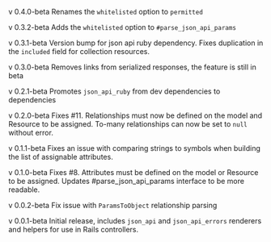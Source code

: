 v 0.4.0-beta
Renames the `whitelisted` option to `permitted`

v 0.3.2-beta
Adds the `whitelisted` option to `#parse_json_api_params`

v 0.3.1-beta
Version bump for json api ruby dependency. Fixes duplication in the
`included` field for collection resources.

v 0.3.0-beta
Removes links from serialized responses, the feature is still in beta

v 0.2.1-beta
Promotes `json_api_ruby` from dev dependencies to dependencies

v 0.2.0-beta
Fixes #11. Relationships must now be defined on the model and Resource to be
assigned. To-many relationships can now be set to `null` without error.

v 0.1.1-beta
Fixes an issue with comparing strings to symbols when building the list of
assignable attributes.

v 0.1.0-beta
Fixes #8. Attributes must be defined on the model or Resource to be assigned.
Updates #parse_json_api_params interface to be more readable.

v 0.0.2-beta
Fix issue with `ParamsToObject` relationship parsing

v 0.0.1-beta
Initial release, includes `json_api` and `json_api_errors` renderers and
helpers for use in Rails controllers.

